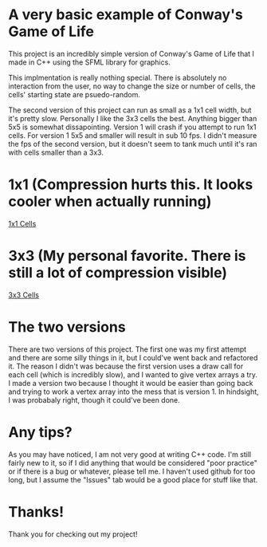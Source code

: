 # A very basic example of Conway's Game of Life
This project is an incredibly simple version of Conway's Game of Life that I made in C++ using the SFML library for graphics. 

This implmentation is really nothing special. There is absolutely no interaction from the user, no way to change the size or number of cells, the cells' starting state are psuedo-random.

The second version of this project can run as small as a 1x1 cell width, but it's pretty slow. Personally I like the 3x3 cells the best. Anything bigger than 5x5 is somewhat dissapointing. Version 1 will crash if you attempt to run 1x1 cells. For version 1 5x5 and smaller will result in sub 10 fps. I didn't measure the fps of the second version, but it doesn't seem to tank much until it's ran with cells smaller than a 3x3.

# 1x1 (Compression hurts this. It looks cooler when actually running)
[1x1 Cells](https://i.imgur.com/XWwLIjc.gifv)

# 3x3 (My personal favorite. There is still a lot of compression visible)
[3x3 Cells](https://i.imgur.com/HN1pdG4.gifv)

# The two versions
There are two versions of this project. The first one was my first attempt and there are some silly things in it, but I could've went back and refactored it. The reason I didn't was because the first version uses a draw call for each cell (which is incredibly slow), and I wanted to give vertex arrays a try. I made a version two because I thought it would be easier than going back and trying to work a vertex array into the mess that is version 1. In hindsight, I was probabaly right, though it could've been done.

# Any tips?
As you may have noticed, I am not very good at writing C++ code. I'm still fairly new to it, so if I did anything that would be considered "poor practice" or if there is a bug or whatever, please tell me. I haven't used github for too long, but I assume the "Issues" tab would be a good place for stuff like that.

# Thanks!
Thank you for checking out my project!
